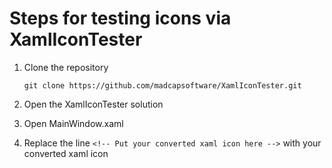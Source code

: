 # Steps for testing icons via XamlIconTester

1. Clone the repository

	`git clone https://github.com/madcapsoftware/XamlIconTester.git`

2. Open the XamlIconTester solution
3. Open MainWindow.xaml
4. Replace the line `<!-- Put your converted xaml icon here -->` with your converted xaml icon